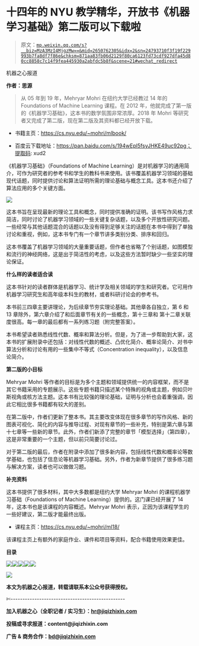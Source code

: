 # 十四年的 NYU 教学精华，开放书《机器学习基础》第二版可以下载啦

> 原文：[`mp.weixin.qq.com/s?__biz=MzA3MzI4MjgzMw==&mid=2650762305&idx=2&sn=24793710f3f19f229993b7fa8df7f86e&chksm=871aa83fb06d2129f80ca6123fd73cdf927dfa45d80cc8858c7c14f9fea445930a2abfdc5b8f&scene=21#wechat_redirect`](http://mp.weixin.qq.com/s?__biz=MzA3MzI4MjgzMw==&mid=2650762305&idx=2&sn=24793710f3f19f229993b7fa8df7f86e&chksm=871aa83fb06d2129f80ca6123fd73cdf927dfa45d80cc8858c7c14f9fea445930a2abfdc5b8f&scene=21#wechat_redirect)

机器之心报道

**作者：思源**

> 从 05 年到 19 年，Mehryar Mohri 在纽约大学已经教过 14 年的 Foundations of Machine Learning 课程。在 2012 年，他就完成了第一版的《机器学习基础》，这本书的数学氛围非常浓厚。2018 年 Mohri 等研究者又完成了第二版，现在第二版及其资料都已经开放下载。

*   书籍主页：https://cs.nyu.edu/~mohri/mlbook/

*   百度云下载地址：https://pan.baidu.com/s/194wEpl5fsyJHKE49uc92pg；提取码: xud2

《机器学习基础》（Foundations of Machine Learning）是对机器学习的通用简介，可作为研究者的参考书和学生的教科书来使用。该书覆盖机器学习领域的基础现代话题，同时提供讨论和算法证明所需的理论基础与概念工具。这本书还介绍了算法应用的多个关键方面。

![](img/c3ad3fc8ee6eb15e0e3b1e3725f15f5b.jpg)

这本书旨在呈现最新的理论工具和概念，同时提供准确的证明。该书写作风格力求简洁，同时讨论了机器学习领域的一些关键复杂话题，以及多个开放性研究问题。一些经常与其他话题混合的话题以及没有得到足够关注的话题在本书中得到了单独讨论和重视，例如，这本书专门有一个章节讲多类别分类、排序和回归。

这本书覆盖了机器学习领域的大量重要话题，但作者也省略了个别话题，如图模型和流行的神经网络，这是出于简洁性的考虑，以及这些方法暂时缺少一些坚实的理论保证。

**什么样的读者适合读**

这本书针对的读者群体是机器学习、统计学及相关领域的学生和研究者。它可用作机器学习研究生和高年级本科生的教材，或者科研讨论会的参考书。

本书前三四章主要讲理论，为后续章节夯实理论基础。其他章各自独立，第 6 和 13 章除外，第六章介绍了和后面章节有关的一些概念，第十三章和 第十二章关联度很高。每一章的最后都有一系列练习题（附完整答案）。

本书希望读者熟悉线性代数、概率和算法分析。但是，为了进一步帮助到大家，这本书的扩展附录中还包括：对线性代数的概述、凸优化简介、概率论简介、对书中算法分析和讨论有用的一些集中不等式（Concentration inequality），以及信息论简介。

**第二版的小目标**

Mehryar Mohri 等作者的目标是为多个主题和领域提供统一的内容框架，而不是其它书籍采用的专题展示。这些专题书籍只描述某个特殊的视角或主题，例如贝叶斯视角或核方法主题。这本书有比较强的理论基础，证明与分析也会着重强调，因此它相比很多书籍都有较大的差别。

在第二版中，作者们更新了整本书。其主要改变体现在很多章节的写作风格、新的图表可视化、简化的内容与推导过程、对现有章节的一些补充，特别是第六章与第十七章等一些新的章节。此外，作者们新添了完整的章节「模型选择」（第四章），这是非常重要的一个主题，但以前只简要讨论过。

对于第二版的最后，作者在附录中添加了很多新内容，包括线性代数和概率论等数学基础，也包括了信息论等机器学习基础。另外，作者为新章节提供了很多练习题与解决方案，读者也可以做做习题。

**补充资料**

这本书提供了很多材料，其中大多数都是纽约大学 Mehryar Mohri 的课程机器学习基础（Foundations of Machine Learning）提供的。这门课已经开展了 14 年，这本书也是该课程的内容概述。Mehryar Mohri 表示，正因为该课程学生的一些好建议，第二版才能最终出版。

*   课程主页：https://cs.nyu.edu/~mohri/ml18/

该课程主页上有额外的家庭作业、课件和项目等资料，配合书籍使用效果更佳。

**目录**

![](img/ac53f6d66e0946ee0a1d389955df1196.jpg)![](img/33c3727efdeaccac9da751e82966cb01.jpg)![](img/1537531111ca2b600fc2dcec39578a74.jpg)![](img/801e64793e811f20b7a01d89ee486572.jpg)![](img/220ea9311c9cf0673406b377348b3072.jpg)

![](img/1457d43fff03f2341256c5d4ff0d605f.jpg)

****本文为机器之心报道，**转载请联系本公众号获得授权****。**

✄------------------------------------------------

**加入机器之心（全职记者 / 实习生）：hr@jiqizhixin.com**

**投稿或寻求报道：**content**@jiqizhixin.com**

**广告 & 商务合作：bd@jiqizhixin.com**